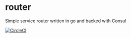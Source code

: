 # router
Simple service router written in go and backed with Consul

[![CircleCI](https://circleci.com/gh/nicholasjackson/router.svg?style=svg)](https://circleci.com/gh/nicholasjackson/router)